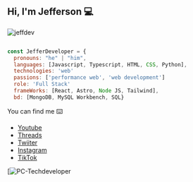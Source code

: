 ## Hi, I'm Jefferson 💻

![jeffdev](https://github.com/user-attachments/assets/3f3b3fa4-1335-4cd0-99da-3a26c06b1052)

```js

const JefferDeveloper = {
  pronouns: "he" | "him",
  languages: [Javascript, Typescript, HTML, CSS, Python],
  technologies: 'web'
  passions: ['performance web', 'web development']
  role: 'Full Stack'
  frameWorks: [React, Astro, Node JS, Tailwind],
  bd: [MongoDB, MySQL Workbench, SQL}

```

You can find me ⌨️
- [Youtube](https://www.youtube.com/@jeffersonchavezdiaz9306)
- [Threads](https://www.threads.net/@pc_tech_solution_informatic) 
- [Twiiter](https://x.com/jeffersonii191)
- [Instagram](https://www.instagram.com/pc_tech_solution_informatic/)
- [TikTok](https://www.tiktok.com/@pctechsolutioninformatic)

[![PC-Techdeveloper](https://github-readme-stats.vercel.app/api?username=PC-Techdeveloper)
<!--
**PC-Techdeveloper/PC-Techdeveloper** is a ✨ _special_ ✨ repository because its `README.md` (this file) appears on your GitHub profile.

Here are some ideas to get you started:

- 🔭 I’m currently working on ...
- 🌱 I’m currently learning ...
- 👯 I’m looking to collaborate on ...
- 🤔 I’m looking for help with ...
- 💬 Ask me about ...
- 📫 How to reach me: ...
- 😄 Pronouns: ...
- ⚡ Fun fact: ...
-->
